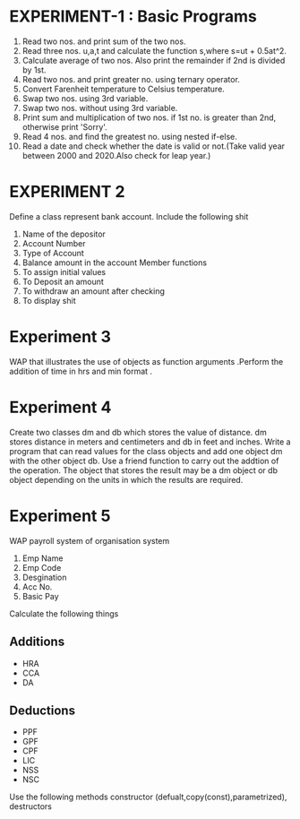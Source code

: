 # EXPERIMENT-1 : Basic Programs
1. Read two nos. and print sum of the two nos.
1. Read three nos. u,a,t and calculate the function s,where s=ut + 0.5at^2.
1. Calculate average of two nos. Also print the remainder if 2nd is divided by 1st.
1. Read two nos. and print greater no. using ternary operator.
1. Convert Farenheit temperature to Celsius temperature.
1. Swap two nos. using 3rd variable.
1. Swap two nos. without using 3rd variable.
1. Print sum and multiplication of two nos. if 1st no. is greater than 2nd, otherwise print 'Sorry'.
1. Read 4 nos. and find the greatest no. using nested if-else.
1. Read a date and check whether the date is valid or not.(Take valid year between 2000 and 2020.Also check for leap year.)

# EXPERIMENT 2
Define a class represent bank account. Include the following shit
1. Name of the depositor
1. Account Number
1. Type of Account
1. Balance amount in the account
Member functions
1. To assign initial values
1. To Deposit an amount
1. To withdraw an amount after checking
1. To display shit

# Experiment 3
WAP that illustrates the use of objects as function arguments .Perform the addition of time in hrs and min format .


# Experiment 4

Create two classes dm and db which stores the value of distance. dm stores distance in meters and centimeters and db in feet and inches. Write a program that can read values for the class objects and add one object dm with the other object db. Use a friend function to carry out the addtion of the operation. The object that stores the result may be a dm object or db object depending on the units in which the results are required.


# Experiment 5
WAP payroll system of organisation system
1. Emp Name
1. Emp Code
1. Desgination
1. Acc No.
1. Basic Pay

Calculate the following things 

## Additions
+ HRA
+ CCA
+ DA 

## Deductions 
+ PPF
+ GPF
+ CPF
+ LIC 
+ NSS 
+ NSC 

Use the following methods constructor (defualt,copy(const),parametrized), destructors
